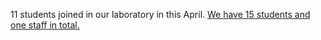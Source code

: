 11 students joined in our laboratory in this April. <a href="https://lab.ueda.asia/?page_id=36">We have 15 students and one staff in total.</a>
